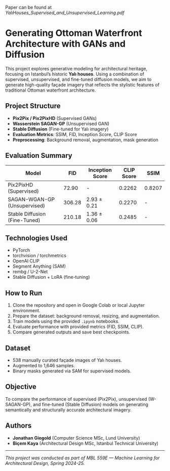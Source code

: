 Paper can be found at <em>YalıHouses_Supervised_and_Unsupervised_Learning.pdf</em>
# Generating Ottoman Waterfront Architecture with GANs and Diffusion
This project explores generative modeling for architectural heritage, focusing on Istanbul’s historic **Yalı houses**. Using a combination of supervised, unsupervised, and fine-tuned diffusion models, we aim to generate high-quality façade imagery that reflects the stylistic features of traditional Ottoman waterfront architecture.

## Project Structure

- **Pix2Pix / Pix2PixHD** (Supervised GANs)
- **Wasserstein SAGAN-GP** (Unsupervised GAN)
- **Stable Diffusion** (Fine-tuned for Yalı imagery)
- **Evaluation Metrics**: SSIM, FID, Inception Score, CLIP Score
- **Preprocessing**: Background removal, augmentation, mask generation

## Evaluation Summary

| Model                          | FID     | Inception Score | CLIP Score | SSIM    |
|-------------------------------|---------|------------------|------------|---------|
| Pix2PixHD (Supervised)        | 72.90   | -                | 0.2262     | 0.8207  |
| SAGAN-WGAN-GP (Unsupervised)  | 306.28  | 2.93 ± 0.21      | 0.2270     | -       |
| Stable Diffusion (Fine-Tuned) | 210.18  | 1.36 ± 0.06      | 0.2485     | -       |

## Technologies Used

- PyTorch
- torchvision / torchmetrics
- OpenAI CLIP
- Segment Anything (SAM)
- rembg / U-2-Net
- Stable Diffusion + LoRA (fine-tuning)

## How to Run

1. Clone the repository and open in Google Colab or local Jupyter environment.
2. Prepare the dataset: background removal, resizing, and augmentation.
3. Train models using the provided `.ipynb` notebooks.
4. Evaluate performance with provided metrics (FID, SSIM, CLIP).
5. Compare generated outputs and save best checkpoints.

## Dataset

- 538 manually curated façade images of Yalı houses.
- Augmented to 1,646 samples.
- Binary masks generated via SAM for supervised models.

## Objective

To compare the performance of supervised (Pix2Pix), unsupervised (W-SAGAN-GP), and fine-tuned (Stable Diffusion) models on generating semantically and structurally accurate architectural imagery.

## Authors

- **Jonathan Giegold** (Computer Science MSc, Lund University)
- **Biçem Kaya** (Architectural Design MSc, Istanbul Technical University)

---

*This project was conducted as part of MBL 559E — Machine Learning for Architectural Design, Spring 2024-25.*
